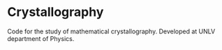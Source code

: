 # Crystallography
Code for the study of mathematical crystallography. Developed at UNLV department of Physics.
